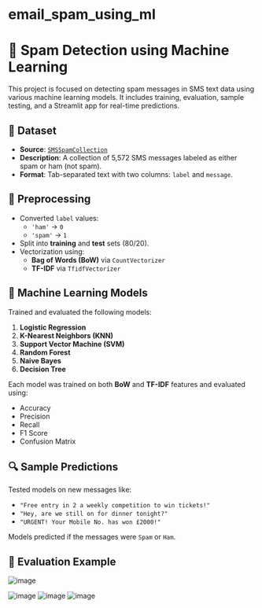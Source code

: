 # email_spam_using_ml
# 📧 Spam Detection using Machine Learning

This project is focused on detecting spam messages in SMS text data using various machine learning models. It includes training, evaluation, sample testing, and a Streamlit app for real-time predictions.

## 📁 Dataset

- **Source**: [`SMSSpamCollection`](https://archive.ics.uci.edu/ml/datasets/sms+spam+collection)
- **Description**: A collection of 5,572 SMS messages labeled as either spam or ham (not spam).
- **Format**: Tab-separated text with two columns: `label` and `message`.

## 🧹 Preprocessing

- Converted `label` values:  
  - `'ham'` → `0`  
  - `'spam'` → `1`
- Split into **training** and **test** sets (80/20).
- Vectorization using:
  - **Bag of Words (BoW)** via `CountVectorizer`
  - **TF-IDF** via `TfidfVectorizer`

## 🧠 Machine Learning Models

Trained and evaluated the following models:

1. **Logistic Regression**
2. **K-Nearest Neighbors (KNN)**
3. **Support Vector Machine (SVM)**
4. **Random Forest**
5. **Naive Bayes**
6. **Decision Tree**

Each model was trained on both **BoW** and **TF-IDF** features and evaluated using:

- Accuracy
- Precision
- Recall
- F1 Score
- Confusion Matrix

## 🔍 Sample Predictions

Tested models on new messages like:

- `"Free entry in 2 a weekly competition to win tickets!"`
- `"Hey, are we still on for dinner tonight?"`
- `"URGENT! Your Mobile No. has won £2000!"`

Models predicted if the messages were `Spam` or `Ham`.

## 🧪 Evaluation Example 
![image](https://github.com/user-attachments/assets/5df2343f-3b35-4dfa-917d-10aa6ccae5ac)

![image](https://github.com/user-attachments/assets/7636052a-804c-4daf-abdf-8a57698c24a6)
![image](https://github.com/user-attachments/assets/4e57f4a8-71fc-4547-9e0e-8f8db8f69d25)
![image](https://github.com/user-attachments/assets/83ec4e52-870b-44c3-b33a-f50c8beb78b1)

